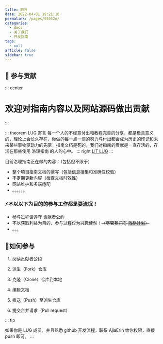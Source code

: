 ```yaml
---
title: 前言
date: 2022-04-01 19:21:10
permalink: /pages/95052e/
categories: 
  - docs
  - 关于我们
  - 开发指南
tags: 
  - null
article: false
sidebar: true
---
```


## 🌱 参与贡献

::: center
# 欢迎对指南内容以及网站源码做出贡献
:::

::: theorem LUG 寄言
每一个人的不经意付出和教程完善的分享，都是极具意义的，理论上会长久存在，你做的每一点一滴的努力与付出都会成为历史的印记和未来某些事物驱动力的先驱。指南文档是死的，我们对指南的贡献是一直存活的，存活在那些使用 洛理指南 的人的心中。
::: right
[LIT LUG](https://www.litunix.org)
:::


目前洛理指南正在做的内容：（包括但不限于）

- 整个项目指南文档的撰写（包括信息搜集和准确性校验）
- 不定期更新内容（检查文档时效性）
- 网站维护和多端适配
- 。。。。。。







### ⚡️不以以下为目的的参与工作都是耍流氓！

- 参与过程请遵守 [贡献者公约](/)
- 不以获取利益为目的，参与过程仅为兴趣使然！~~（尽管我们有 [激励计划](/)）~~
- 。。。 

## 🔖如何参与

1. 阅读贡献者公约

2. 派生（Fork）仓库

3. 克隆（Clone）仓库到本地

4. 编辑文档

5. 推送（Push）至派生仓库

6. 提交合并请求（Pull request）

::: tip 

如果你是 LUG 成员，并且熟悉 github 开发流程，联系 AjiaErin 给你权限，直接 push 即可。
:::